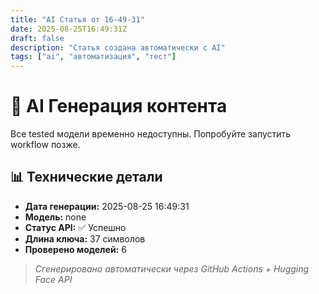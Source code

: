 ```yaml
---
title: "AI Статья от 16-49-31"
date: 2025-08-25T16:49:31Z
draft: false
description: "Статья создана автоматически с AI"
tags: ["ai", "автоматизация", "тест"]
---
```


# 🚀 AI Генерация контента

Все tested модели временно недоступны. Попробуйте запустить workflow позже.

## 📊 Технические детали

- **Дата генерации:** 2025-08-25 16:49:31
- **Модель:** none
- **Статус API:** ✅ Успешно
- **Длина ключа:** 37 символов
- **Проверено моделей:** 6

> *Сгенерировано автоматически через GitHub Actions + Hugging Face API*
